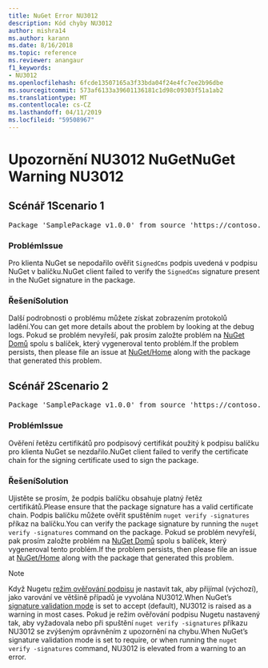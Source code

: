 ```yaml
---
title: NuGet Error NU3012
description: Kód chyby NU3012
author: mishra14
ms.author: karann
ms.date: 8/16/2018
ms.topic: reference
ms.reviewer: anangaur
f1_keywords:
- NU3012
ms.openlocfilehash: 6fcde13507165a3f33bda04f24e4fc7ee2b96dbe
ms.sourcegitcommit: 573af6133a39601136181c1d98c09303f51a1ab2
ms.translationtype: MT
ms.contentlocale: cs-CZ
ms.lasthandoff: 04/11/2019
ms.locfileid: "59508967"
---
```

# <a name="nuget-warning-nu3012"></a><span data-ttu-id="e4cc4-103">Upozornění NU3012 NuGet</span><span class="sxs-lookup"><span data-stu-id="e4cc4-103">NuGet Warning NU3012</span></span>

## <a name="scenario-1"></a><span data-ttu-id="e4cc4-104">Scénář 1</span><span class="sxs-lookup"><span data-stu-id="e4cc4-104">Scenario 1</span></span>

<pre>Package 'SamplePackage v1.0.0' from source 'https://contoso.com/index.json': The primary signature validation failed.</pre>

### <a name="issue"></a><span data-ttu-id="e4cc4-105">Problém</span><span class="sxs-lookup"><span data-stu-id="e4cc4-105">Issue</span></span>

<span data-ttu-id="e4cc4-106">Pro klienta NuGet se nepodařilo ověřit `SignedCms` podpis uvedená v podpisu NuGet v balíčku.</span><span class="sxs-lookup"><span data-stu-id="e4cc4-106">NuGet client failed to verify the `SignedCms` signature present in the NuGet signature in the package.</span></span>


### <a name="solution"></a><span data-ttu-id="e4cc4-107">Řešení</span><span class="sxs-lookup"><span data-stu-id="e4cc4-107">Solution</span></span>

<span data-ttu-id="e4cc4-108">Další podrobnosti o problému můžete získat zobrazením protokolů ladění.</span><span class="sxs-lookup"><span data-stu-id="e4cc4-108">You can get more details about the problem by looking at the debug logs.</span></span> <span data-ttu-id="e4cc4-109">Pokud se problém nevyřeší, pak prosím založte problém na [NuGet Domů](https://github.com/NuGet/Home/issues) spolu s balíček, který vygeneroval tento problém.</span><span class="sxs-lookup"><span data-stu-id="e4cc4-109">If the problem persists, then please file an issue at [NuGet/Home](https://github.com/NuGet/Home/issues) along with the package that generated this problem.</span></span>



## <a name="scenario-2"></a><span data-ttu-id="e4cc4-110">Scénář 2</span><span class="sxs-lookup"><span data-stu-id="e4cc4-110">Scenario 2</span></span>

<pre>Package 'SamplePackage v1.0.0' from source 'https://contoso.com/index.json': The primary signature found a chain building issue:  A certificate chain processed, but terminated in a root certificate which is not trusted by the trust provider.</pre>

### <a name="issue"></a><span data-ttu-id="e4cc4-111">Problém</span><span class="sxs-lookup"><span data-stu-id="e4cc4-111">Issue</span></span>

<span data-ttu-id="e4cc4-112">Ověření řetězu certifikátů pro podpisový certifikát použitý k podpisu balíčku pro klienta NuGet se nezdařilo.</span><span class="sxs-lookup"><span data-stu-id="e4cc4-112">NuGet client failed to verify the certificate chain for the signing certificate used to sign the package.</span></span>


### <a name="solution"></a><span data-ttu-id="e4cc4-113">Řešení</span><span class="sxs-lookup"><span data-stu-id="e4cc4-113">Solution</span></span>

<span data-ttu-id="e4cc4-114">Ujistěte se prosím, že podpis balíčku obsahuje platný řetěz certifikátů.</span><span class="sxs-lookup"><span data-stu-id="e4cc4-114">Please ensure that the package signature has a valid certificate chain.</span></span> <span data-ttu-id="e4cc4-115">Podpis balíčku můžete ověřit spuštěním `nuget verify -signatures` příkaz na balíčku.</span><span class="sxs-lookup"><span data-stu-id="e4cc4-115">You can verify the package signature by running the `nuget verify -signatures` command on the package.</span></span> <span data-ttu-id="e4cc4-116">Pokud se problém nevyřeší, pak prosím založte problém na [NuGet Domů](https://github.com/NuGet/Home/issues) spolu s balíček, který vygeneroval tento problém.</span><span class="sxs-lookup"><span data-stu-id="e4cc4-116">If the problem persists, then please file an issue at [NuGet/Home](https://github.com/NuGet/Home/issues) along with the package that generated this problem.</span></span>


> [!Note]
> <span data-ttu-id="e4cc4-117">Když Nugetu [režim ověřování podpisu](https://docs.microsoft.com/en-us/nuget/consume-packages/installing-signed-packages#configure-package-signature-requirements) je nastavit tak, aby přijímal (výchozí), jako varování ve většině případů je vyvolána NU3012.</span><span class="sxs-lookup"><span data-stu-id="e4cc4-117">When NuGet’s [signature validation mode](https://docs.microsoft.com/en-us/nuget/consume-packages/installing-signed-packages#configure-package-signature-requirements) is set to accept (default), NU3012 is raised as a warning in most cases.</span></span> <span data-ttu-id="e4cc4-118">Pokud je režim ověřování podpisu Nugetu nastavený tak, aby vyžadovala nebo při spuštění `nuget verify -signatures` příkazu NU3012 se zvýšeným oprávněním z upozornění na chybu.</span><span class="sxs-lookup"><span data-stu-id="e4cc4-118">When NuGet’s signature validation mode is set to require, or when running the `nuget verify -signatures` command, NU3012 is elevated from a warning to an error.</span></span> 

